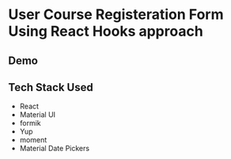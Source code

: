 # User Course Registeration Form Using React Hooks approach

## Demo




## Tech Stack Used
- React
- Material UI
- formik
- Yup
- moment
- Material Date Pickers

